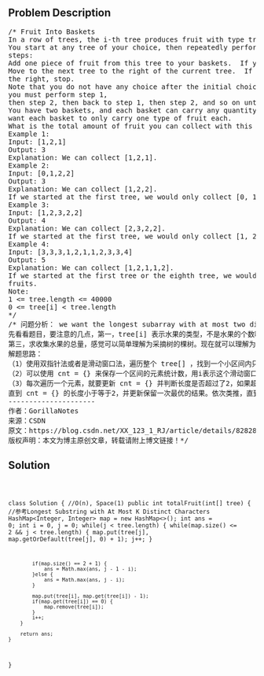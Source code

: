 <!--
<style>
  body { font-family: Arial, sans-serif; }
  .container { max-width: 100%; margin: 0 auto; padding: 10px; }
  .comment-block { max-width: 30%; background-color: #f9f9f9; padding: 10px; border-left: 5px solid #ccc; overflow-wrap: break-word; white-space: pre-wrap; }
  .code-block { background-color: #f4f4f4; padding: 10px; border: 1px solid #ddd; overflow-wrap: break-word; white-space: pre-wrap; }
</style>
-->

<div class='container'>
<h2>Problem Description</h2>
<div class='comment-block'>
<pre>
/* Fruit Into Baskets
In a row of trees, the i-th tree produces fruit with type tree[i].
You start at any tree of your choice, then repeatedly perform the following
steps:
Add one piece of fruit from this tree to your baskets.  If you cannot, stop.
Move to the next tree to the right of the current tree.  If there is no tree to
the right, stop.
Note that you do not have any choice after the initial choice of starting tree:
you must perform step 1,
then step 2, then back to step 1, then step 2, and so on until you stop.
You have two baskets, and each basket can carry any quantity of fruit, but you
want each basket to only carry one type of fruit each.
What is the total amount of fruit you can collect with this procedure.
Example 1:
Input: [1,2,1]
Output: 3
Explanation: We can collect [1,2,1].
Example 2:
Input: [0,1,2,2]
Output: 3
Explanation: We can collect [1,2,2].
If we started at the first tree, we would only collect [0, 1].
Example 3:
Input: [1,2,3,2,2]
Output: 4
Explanation: We can collect [2,3,2,2].
If we started at the first tree, we would only collect [1, 2].
Example 4:
Input: [3,3,3,1,2,1,1,2,3,3,4]
Output: 5
Explanation: We can collect [1,2,1,1,2].
If we started at the first tree or the eighth tree, we would only collect 4
fruits.
Note:
1 <= tree.length <= 40000
0 <= tree[i] < tree.length
*/
/* 问题分析： we want the longest subarray with at most two different "types"
先看看题目，要注意的几点，第一，tree[i] 表示水果的类型，不是水果的个数哦。第二，两个篮子，只能获取两种水果，
第三，求收集水果的总量，感觉可以简单理解为采摘树的棵树。现在就可以理解为，就是，获取 tree[] 其中的一个最长子序列，而且这个子序列，只有两种水果。
解题思路：
（1）使用双指针法或者是滑动窗口法，遍历整个 tree[] ，找到一个小区间内只有两个水果，而且，这个区间的长度是所有子区间最长的，即可。
（2）可以使用 cnt = {} 来保存一个区间的元素统计数，用i表示这个滑动窗口的左端，j表示换的窗口的右端，j随着遍历tree[] 一直向右端走。
（3）每次遍历一个元素，就要更新 cnt = {} 并判断长度是否超过了2，如果超过了，此时就开始处理左端点i，i开始向右移动，同时更新 cnt = {} ，
直到 cnt = {} 的长度小于等于2，并更新保留一次最优的结果。依次类推，直到结束。
---------------------
作者：GorillaNotes
来源：CSDN
原文：https://blog.csdn.net/XX_123_1_RJ/article/details/82828570
版权声明：本文为博主原创文章，转载请附上博文链接！*/
</pre>
</div>

<h2>Solution</h2>
<div class='code-block'>
<pre><code class='language-java'>


class Solution { //O(n), Space(1)
    public int totalFruit(int[] tree) { //参考Longest Substring with At Most K Distinct Characters
        HashMap<Integer, Integer> map = new HashMap<>();
        int ans = 0;
        int i = 0, j = 0;
        while(j < tree.length) {
            while(map.size() <= 2 && j < tree.length) {
                map.put(tree[j], map.getOrDefault(tree[j], 0) + 1);
                j++;
            }
            
            if(map.size() == 2 + 1) {
                ans = Math.max(ans, j - 1 - i);
            }else {
                ans = Math.max(ans, j - i);
            }
            
            map.put(tree[i], map.get(tree[i]) - 1);
            if(map.get(tree[i]) == 0) {
                map.remove(tree[i]);
            }
            i++;
        }
        
        return ans;
    }
}</code></pre>
</div>
</div>
